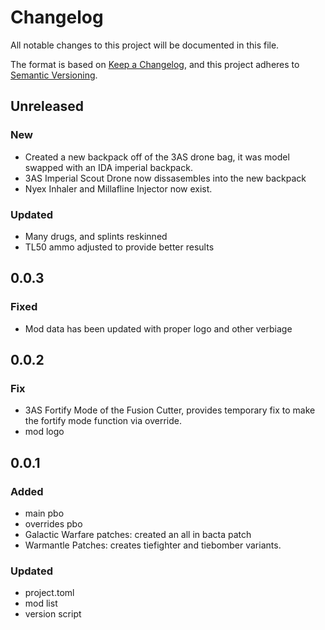 # Changelog

All notable changes to this project will be documented in this file.

The format is based on [Keep a Changelog](https://keepachangelog.com/en/1.0.0/),
and this project adheres to [Semantic Versioning](https://semver.org/spec/v2.0.0.html).

## Unreleased
### New
- Created a new backpack off of the 3AS drone bag, it was model swapped with an IDA imperial backpack.
- 3AS Imperial Scout Drone now dissasembles into the new backpack
- Nyex Inhaler and Millafline Injector now exist.
### Updated
- Many drugs, and splints reskinned
- TL50 ammo adjusted to provide better results


## 0.0.3
### Fixed
- Mod data has been updated with proper logo and other verbiage

## 0.0.2
### Fix
- 3AS Fortify Mode of the Fusion Cutter, provides temporary fix to make the fortify mode function via override.
- mod logo

## 0.0.1
### Added
- main pbo
- overrides pbo
- Galactic Warfare patches: created an all in bacta patch
- Warmantle Patches: creates tiefighter and tiebomber variants.
### Updated
- project.toml
- mod list
- version script
